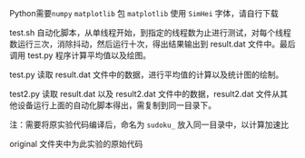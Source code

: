 Python需要`numpy` `matplotlib` 包
`matplotlib` 使用 `SimHei` 字体，请自行下载

test.sh 自动化脚本，从单线程开始，到指定的线程数为止进行测试，对每个线程数运行三次，消除抖动，然后运行十次，得出结果输出到 result.dat 文件中。最后调用 test.py 程序计算平均值以及绘图。

test.py 读取 result.dat 文件中的数据，进行平均值的计算以及统计图的绘制。

test2.py 读取 result.dat 以及 result2.dat 文件中的数据，result2.dat 文件从其他设备运行上面的自动化脚本得出，需复制到同一目录下。

注：需要将原实验代码编译后，命名为 `sudoku_` 放入同一目录中，以计算加速比

original 文件夹中为此实验的原始代码